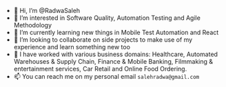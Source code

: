 - 👋 Hi, I’m @RadwaSaleh
- 👀 I’m interested in Software Quality, Automation Testing and Agile Methodology 
- 🌱 I’m currently learning new things in Mobile Test Automation and React
- 💞️ I’m looking to collaborate on side projects to make use of my experience and learn something new too
- 💼 I have worked with various business domains: Healthcare, Automated Warehouses & Supply Chain, Finance & Mobile Banking, Filmmaking & entertainment services, Car Retail and Online Food Ordering.
- 📫 You can reach me on my personal email `salehradwa@gmail.com`

<!---
RadwaSaleh/RadwaSaleh is a ✨ special ✨ repository because its `README.md` (this file) appears on your GitHub profile.
You can click the Preview link to take a look at your changes.
--->
